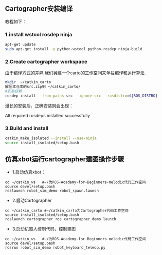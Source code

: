 ## Cartographer安装编译

教程如下：

### 1.install wstool rosdep ninja

~~~sh
apt-get update
sudo apt-get install -y python-wstool python-rosdep ninja-build
~~~
### 2.Create cartographer workspace

由于编译方式的差异,我们另建一个carto的工作空间来单独编译和运行算法.

~~~sh
mkdir  ~/catkin_carto
解压本仓库的src.zip到 ~/catkin_carto/
#安装依赖
rosdep install --from-paths src --ignore-src --rosdistro=${ROS_DISTRO} -y
~~~

漫长的安装后，正确安装则会出现：

All required rosdeps installed successfully

### 3.Build and install

~~~sh
catkin_make_isolated --install --use-ninja
source install_isolated/setup.bash
~~~
## 仿真xbot运行cartographer建图操作步骤

- 1.启动仿真xbot：
```
cd ~/catkin_ws   #~/为ROS-Academy-for-Beginners-melodic代码工作空间
source devel/setup.bash
roslaunch robot_sim_demo robot_spawn.launch
```
- 2.启动Cartographer
```
cd ~/catkin_carto #~/catkin_carto为Cartographer代码工作空间
source install_isolated/setup.bash
roslaunch cartographer_ros cartographer_demo.launch
```
- 3.启动机器人控制代码，控制建图
```
cd ~/catkin_ws   #~/为ROS-Academy-for-Beginners-melodic代码工作空间
source devel/setup.bash
rosrun robot_sim_demo robot_keyboard_teleop.py
```
